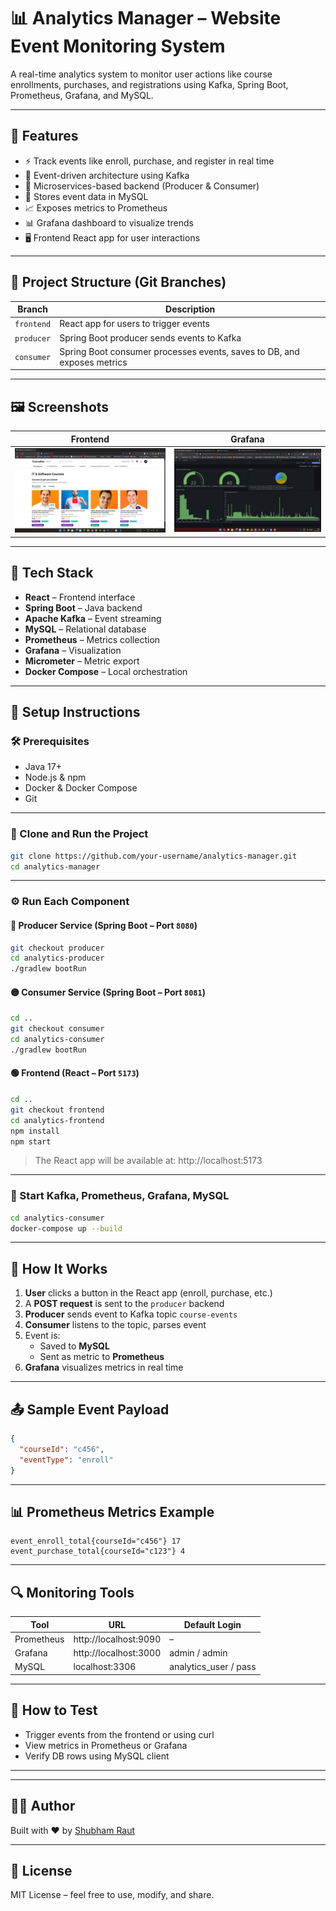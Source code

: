 
# 📊 Analytics Manager – Website Event Monitoring System

A real-time analytics system to monitor user actions like course enrollments, purchases, and registrations using Kafka, Spring Boot, Prometheus, Grafana, and MySQL.

---

## 🌟 Features

- ⚡ Track events like enroll, purchase, and register in real time
- 🧵 Event-driven architecture using Kafka
- 🎯 Microservices-based backend (Producer & Consumer)
- 💾 Stores event data in MySQL
- 📈 Exposes metrics to Prometheus
- 📊 Grafana dashboard to visualize trends
- 🖥️ Frontend React app for user interactions

---

## 🧱 Project Structure (Git Branches)

| Branch      | Description                          |
|-------------|--------------------------------------|
| `frontend`  | React app for users to trigger events |
| `producer`  | Spring Boot producer sends events to Kafka |
| `consumer`  | Spring Boot consumer processes events, saves to DB, and exposes metrics |

---

## 🖼️ Screenshots


| Frontend | Grafana |
|----------|---------|
| ![Frontend](screenshots/frontend.png) | ![Grafana](screenshots/grafana.png) |

---

## 🔧 Tech Stack

- **React** – Frontend interface
- **Spring Boot** – Java backend
- **Apache Kafka** – Event streaming
- **MySQL** – Relational database
- **Prometheus** – Metrics collection
- **Grafana** – Visualization
- **Micrometer** – Metric export
- **Docker Compose** – Local orchestration

---

## 🚀 Setup Instructions

### 🛠️ Prerequisites

- Java 17+
- Node.js & npm
- Docker & Docker Compose
- Git

---

### 🧬 Clone and Run the Project

```bash
git clone https://github.com/your-username/analytics-manager.git
cd analytics-manager
```

---

### ⚙️ Run Each Component

#### 🔵 Producer Service (Spring Boot – Port `8080`)

```bash
git checkout producer
cd analytics-producer
./gradlew bootRun
```

#### 🟡 Consumer Service (Spring Boot – Port `8081`)

```bash
cd ..
git checkout consumer
cd analytics-consumer
./gradlew bootRun
```

#### 🟢 Frontend (React – Port `5173`)

```bash
cd ..
git checkout frontend
cd analytics-frontend
npm install
npm start
```

> The React app will be available at: http://localhost:5173

---

### 🐳 Start Kafka, Prometheus, Grafana, MySQL

```bash
cd analytics-consumer
docker-compose up --build
```

---

## 🎯 How It Works

1. **User** clicks a button in the React app (enroll, purchase, etc.)
2. A **POST request** is sent to the `producer` backend
3. **Producer** sends event to Kafka topic `course-events`
4. **Consumer** listens to the topic, parses event
5. Event is:
    - Saved to **MySQL**
    - Sent as metric to **Prometheus**
6. **Grafana** visualizes metrics in real time

---

## 📤 Sample Event Payload

```json
{
  "courseId": "c456",
  "eventType": "enroll"
}
```

---

## 📊 Prometheus Metrics Example

```
event_enroll_total{courseId="c456"} 17
event_purchase_total{courseId="c123"} 4
```

---

## 🔍 Monitoring Tools

| Tool        | URL                       | Default Login        |
|-------------|---------------------------|-----------------------|
| Prometheus  | http://localhost:9090     | –                     |
| Grafana     | http://localhost:3000     | admin / admin         |
| MySQL       | localhost:3306            | analytics_user / pass |

---

## 🧪 How to Test

- Trigger events from the frontend or using curl
- View metrics in Prometheus or Grafana
- Verify DB rows using MySQL client

---

---

## 👨‍💻 Author

Built with ❤️ by [Shubham Raut](https://github.com/ShubhamRaut280)

---

## 📜 License

MIT License – feel free to use, modify, and share.

